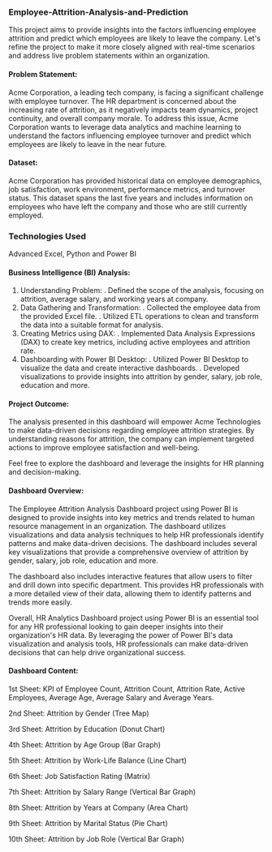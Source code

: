 ### Employee-Attrition-Analysis-and-Prediction
This project aims to provide insights into the factors influencing employee attrition and predict which employees are likely to leave the company. Let's refine the project to make it more closely aligned with real-time scenarios and address live problem statements within an organization.

#### Problem Statement:
Acme Corporation, a leading tech company, is facing a significant challenge with employee turnover. The HR department is concerned about the increasing rate of attrition, as it negatively impacts team dynamics, project continuity, and overall company morale. To address this issue, Acme Corporation wants to leverage data analytics and machine learning to understand the factors influencing employee turnover and predict which employees are likely to leave in the near future.

#### Dataset:
Acme Corporation has provided historical data on employee demographics, job satisfaction, work environment, performance metrics, and turnover status. This dataset spans the last five years and includes information on employees who have left the company and those who are still currently employed.

### Technologies Used
Advanced Excel, Python and Power BI

#### Business Intelligence (BI) Analysis:
1. Understanding Problem:
. Defined the scope of the analysis, focusing on attrition, average salary, and working years at company.
2. Data Gathering and Transformation:
. Collected the employee data from the provided Excel file.
. Utilized ETL operations to clean and transform the data into a suitable format for analysis.
3. Creating Metrics using DAX:
. Implemented Data Analysis Expressions (DAX) to create key metrics, including active employees and attrition rate.
4. Dashboarding with Power BI Desktop:
. Utilized Power BI Desktop to visualize the data and create interactive dashboards.
. Developed visualizations to provide insights into attrition by gender, salary, job role, education and more.

#### Project Outcome:
The analysis presented in this dashboard will empower Acme Technologies to make data-driven decisions regarding employee attrition strategies. By understanding reasons for attrition, the company can implement targeted actions to improve employee satisfaction and well-being.

Feel free to explore the dashboard and leverage the insights for HR planning and decision-making.

#### Dashboard Overview:
The Employee Attrition Analysis Dashboard project using Power BI is designed to provide insights into key metrics and trends related to human resource management in an organization. The dashboard utilizes visualizations and data analysis techniques to help HR professionals identify patterns and make data-driven decisions. The dashboard includes several key visualizations that provide a comprehensive overview of attrition by gender, salary, job role, education and more.

The dashboard also includes interactive features that allow users to filter and drill down into specific department. This provides HR professionals with a more detailed view of their data, allowing them to identify patterns and trends more easily.

Overall, HR Analytics Dashboard project using Power BI is an essential tool for any HR professional looking to gain deeper insights into their organization's HR data. By leveraging the power of Power BI's data visualization and analysis tools, HR professionals can make data-driven decisions that can help drive organizational success.

#### Dashboard Content:
1st Sheet: KPI of Employee Count, Attrition Count, Attrition Rate, Active Employees, Average Age, Average Salary and Average Years.

2nd Sheet: Attrition by Gender (Tree Map)

3rd Sheet: Attrition by Education (Donut Chart)

4th Sheet: Attrition by Age Group (Bar Graph)

5th Sheet: Attrition by Work-Life Balance (Line Chart)

6th Sheet: Job Satisfaction Rating (Matrix)

7th Sheet: Attrition by Salary Range (Vertical Bar Graph)

8th Sheet: Attrition by Years at Company (Area Chart)

9th Sheet: Attrition by Marital Status (Pie Chart)

10th Sheet: Attrition by Job Role (Vertical Bar Graph)
